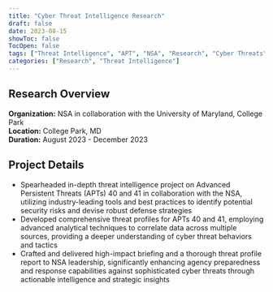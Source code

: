```yaml
---
title: "Cyber Threat Intelligence Research"
draft: false
date: 2023-08-15
showToc: false
TocOpen: false
tags: ["Threat Intelligence", "APT", "NSA", "Research", "Cyber Threats"]
categories: ["Research", "Threat Intelligence"]
---
```


## Research Overview

**Organization:** NSA in collaboration with the University of Maryland, College Park  
**Location:** College Park, MD  
**Duration:** August 2023 - December 2023  

## Project Details

- Spearheaded in-depth threat intelligence project on Advanced Persistent Threats (APTs) 40 and 41 in collaboration with the NSA, utilizing industry-leading tools and best practices to identify potential security risks and devise robust defense strategies
- Developed comprehensive threat profiles for APTs 40 and 41, employing advanced analytical techniques to correlate data across multiple sources, providing a deeper understanding of cyber threat behaviors and tactics
- Crafted and delivered high-impact briefing and a thorough threat profile report to NSA leadership, significantly enhancing agency preparedness and response capabilities against sophisticated cyber threats through actionable intelligence and strategic insights